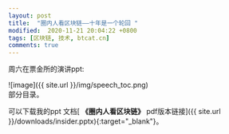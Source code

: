 ```yaml
---
layout: post
title:  "圈内人看区块链——十年是一个轮回 "
modified:  2020-11-21 20:04:22 +0800
tags: [区块链, 技术, btcat.cn]
comments: true
---
```


<p>周六在票金所的演讲ppt:</p>

![image]({{ site.url }}/img/speech_toc.png)  
部分目录。  

 可以下载我的ppt 文档[ __《圈内人看区块链》__ pdf版本链接]({{ site.url }}/downloads/insider.pptx){:target="_blank"}。